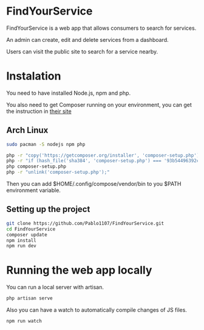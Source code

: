 # FindYourService
FindYourService is a web app that allows consumers to search for services.

An admin can create, edit and delete services from a dashboard. 

Users can visit the public site to search for a service nearby.

# Instalation

You need to have installed Node.js, npm and php.

You also need to get Composer running on your environment,
you can get the instruction in [their site](https://getcomposer.org/doc/00-intro.md)

## Arch Linux

```bash
sudo pacman -S nodejs npm php

php -r "copy('https://getcomposer.org/installer', 'composer-setup.php');"
php -r "if (hash_file('sha384', 'composer-setup.php') === '93b54496392c062774670ac18b134c3b3a95e5a5e5c8f1a9f115f203b75bf9a129d5daa8ba6a13e2cc8a1da0806388a8') { echo 'Installer verified'; } else { echo 'Installer corrupt'; unlink('composer-setup.php'); } echo PHP_EOL;"
php composer-setup.php
php -r "unlink('composer-setup.php');"
```

Then you can add $HOME/.config/compose/vendor/bin to you $PATH environment variable.

## Setting up the project

```bash
git clone https://github.com/Pablo1107/FindYourService.git
cd FindYourService
composer update
npm install
npm run dev
```

# Running the web app locally

You can run a local server with artisan.

```bash
php artisan serve
```

Also you can have a watch to automatically compile changes of JS files.

```bash
npm run watch
```
